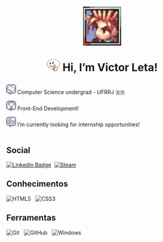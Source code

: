 <h1 align="center">

  <img src="img/ragnarokicon.png" alt="icon ragnarok onlinek" width=100>
  
  <img src="img/Emote_no1.gif" alt="emote /no1 do ragnarok" width=35> Hi, I’m Victor Leta!

</h1>

<div align="flex-end">

<img src="img/basicsbadge.png" width= 25> Computer Science undergrad - UFRRJ 🇧🇷

<img src="img/lovebadge.png" width= 25> Front-End Development!

<img src="img/internshipbadge.png" width= 25> I’m currently looking for internship opportunities!   
<br>

## Social  
[![Linkedin Badge](https://img.shields.io/badge/-Linkedin-blue?style=for-the-badge&logo=Linkedin&logoColor=white&color=blue&link=https://github.com/victorrlo)](https://www.linkedin.com/in/victor-leta)&nbsp;
 [![Steam](https://img.shields.io/badge/STEAM-white?logo=Steam&color=004880&style=for-the-badge&logoColor=white)](https://steamcommunity.com/id/victor.leta/)&nbsp;
  

## Conhecimentos
![HTML5](https://img.shields.io/badge/HTML5-E34F26?style=for-the-badge&logo=html5&logoColor=white&color=E34F26) &nbsp;
![CSS3](https://img.shields.io/badge/CSS3-1572B6?style=for-the-badge&logo=css3&logoColor=white&color=1572B6) &nbsp;

## Ferramentas
![Git](https://img.shields.io/badge/-git-F05032?style=for-the-badge&logo=Git&logoColor=white) &nbsp;
![GitHub](https://img.shields.io/badge/github-23121011.svg?logo=github&logoColor=white&style=for-the-badge&color=73398D) &nbsp;
![Windows](https://img.shields.io/badge/Windows-white?style=for-the-badge&logo=windows&logoColor=white&color=00ADEF) &nbsp;


<!---
victorrlo/victorrlo is a ✨ special ✨ repository because its `README.md` (this file) appears on your GitHub profile.
You can click the Preview link to take a look at your changes.
--->
